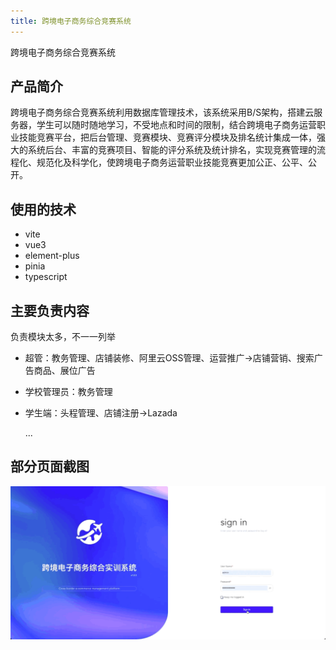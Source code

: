 ```yaml
---
title: 跨境电子商务综合竞赛系统
---
```


[//]: # ([跨境电子商务综合竞赛系统]&#40;https://kuajing.hzyyun.com/#/&#41;)
跨境电子商务综合竞赛系统

## 产品简介
跨境电子商务综合竞赛系统利用数据库管理技术，该系统采用B/S架构，搭建云服务器，学生可以随时随地学习，不受地点和时间的限制，结合跨境电子商务运营职业技能竞赛平台，把后台管理、竞赛模块、竞赛评分模块及排名统计集成一体，强大的系统后台、丰富的竞赛项目、智能的评分系统及统计排名，实现竞赛管理的流程化、规范化及科学化，使跨境电子商务运营职业技能竞赛更加公正、公平、公开。

## 使用的技术
- vite
- vue3
- element-plus
- pinia
- typescript

## 主要负责内容
负责模块太多，不一一列举
- 超管：教务管理、店铺装修、阿里云OSS管理、运营推广->店铺营销、搜索广告商品、展位广告
- 学校管理员：教务管理
- 学生端：头程管理、店铺注册->Lazada

  ...

## 部分页面截图
![An image](../../images/kuajing.gif)
